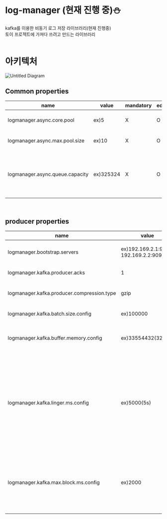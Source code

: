 # log-manager (현재 진행 중)⛄️
kafka를 이용한 비동기 로그 저장 라이브러리(현재 진행중)  
토이 프로젝트에 가져다 쓰려고 만드는 라이브러리  
<BR>


# 아키텍처
![Untitled Diagram](https://user-images.githubusercontent.com/50160282/128188817-7f885e70-c5fc-4d5a-84c7-f28cc5e55f96.png)
<br>
  
## Common properties
|name|value|mandatory|editable|default|description|
|---|---|---|---|---|---|
|logmanager.async.core.pool|ex)5|X|O|5|thread pool core pool size|
|logmanager.async.max.pool.size|ex)10|X|O|10|thread pool max pool size|
|logmanager.async.queue.capacity|ex)325324|X|O|2147483647|이 수 만큼의 작업이 Queue에 쌓이면 pool size를 1씩 증가|
<br>
  
## producer properties
|name|value|mandatory|editable|default|description|
|---|---|---|---|---|---|
|logmanager.bootstrap.servers|ex)192.169.2.1:9092, 192.169.2.2:9092|O|O|none|전송하려는 Cluster에 속한 브로커들 주소|
|logmanager.kafka.producer.acks|1|X|O|1|리더 파티션으로부터의 응답만 확인함|
|logmanager.kafka.producer.compression.type|gzip|X|O|none|압축방식.gzip은 준수한 처리율, 높은 압축률|
|logmanager.kafka.batch.size.config|ex)100000|X|O|16384|지정한 크기만큼 메세지가 쌓이면 전송|
|logmanager.kafka.buffer.memory.config|ex)33554432(32MB)|X|O|32MB|아직 브로커로 전송되지 않은 메세지들을 저장하는 공간의 크기|
|logmanager.kafka.linger.ms.config|ex)5000(5s)|X|X|0|batch.size.config만 메세지가 쌓이지 않아도, 이 기간만 지나면 메세지 전송. (너무 짧으면 batch하는 의미가 없고, 너무 길면 리소스 상황이 충분히 여유 있음에도 불구하고 전송하지 않고 기다릴 수 있어서 적당한 시간 선택 중요)|
|logmanager.kafka.max.block.ms.config|ex)2000|X|X|60000|buffer가 가득 찼을 때, send(), partitionsFor()을 블락하는 시간. 이 시간이 지나고 buffer.memory가 안 비워지면 에러를 발생.|
